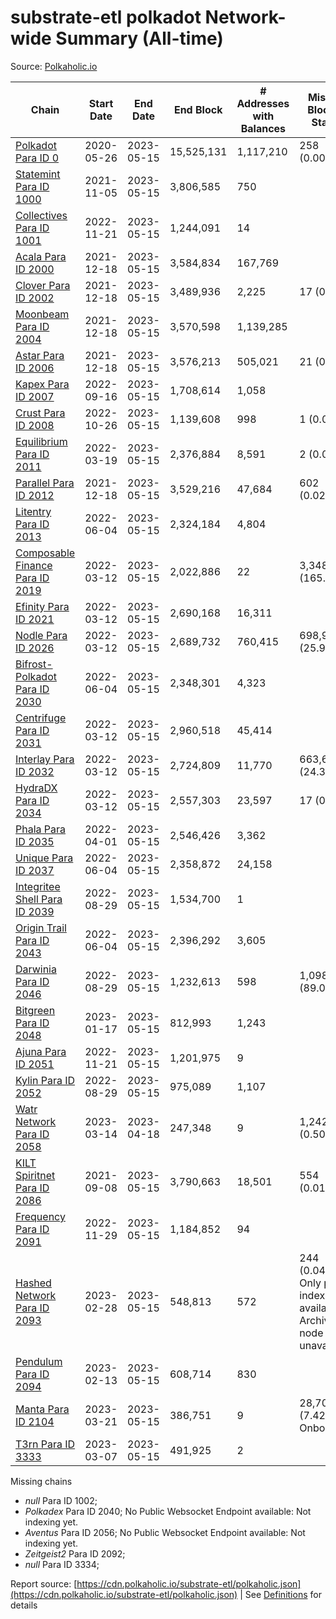 # substrate-etl polkadot Network-wide Summary (All-time)

Source: [Polkaholic.io](https://polkaholic.io)


| Chain            | Start Date | End Date | End Block | # Addresses with Balances | Missing Blocks / Status |
| ---------------- | ---------- | ---------| --------- | ------------------------- | ----------------------- |
| [Polkadot Para ID 0](/polkadot/0-polkadot) | 2020-05-26 | 2023-05-15 | 15,525,131 |  1,117,210 | 258 (0.00%)  |
| [Statemint Para ID 1000](/polkadot/1000-statemint) | 2021-11-05 | 2023-05-15 | 3,806,585 |  750 |    |
| [Collectives Para ID 1001](/polkadot/1001-collectives) | 2022-11-21 | 2023-05-15 | 1,244,091 |  14 |    |
| [Acala Para ID 2000](/polkadot/2000-acala) | 2021-12-18 | 2023-05-15 | 3,584,834 |  167,769 |    |
| [Clover Para ID 2002](/polkadot/2002-clover) | 2021-12-18 | 2023-05-15 | 3,489,936 |  2,225 | 17 (0.00%)  |
| [Moonbeam Para ID 2004](/polkadot/2004-moonbeam) | 2021-12-18 | 2023-05-15 | 3,570,598 |  1,139,285 |    |
| [Astar Para ID 2006](/polkadot/2006-astar) | 2021-12-18 | 2023-05-15 | 3,576,213 |  505,021 | 21 (0.00%)  |
| [Kapex Para ID 2007](/polkadot/2007-kapex) | 2022-09-16 | 2023-05-15 | 1,708,614 |  1,058 |    |
| [Crust Para ID 2008](/polkadot/2008-crust) | 2022-10-26 | 2023-05-15 | 1,139,608 |  998 | 1 (0.00%)  |
| [Equilibrium Para ID 2011](/polkadot/2011-equilibrium) | 2022-03-19 | 2023-05-15 | 2,376,884 |  8,591 | 2 (0.00%)  |
| [Parallel Para ID 2012](/polkadot/2012-parallel) | 2021-12-18 | 2023-05-15 | 3,529,216 |  47,684 | 602 (0.02%)  |
| [Litentry Para ID 2013](/polkadot/2013-litentry) | 2022-06-04 | 2023-05-15 | 2,324,184 |  4,804 |    |
| [Composable Finance Para ID 2019](/polkadot/2019-composable) | 2022-03-12 | 2023-05-15 | 2,022,886 |  22 | 3,348,287 (165.52%)  |
| [Efinity Para ID 2021](/polkadot/2021-efinity) | 2022-03-12 | 2023-05-15 | 2,690,168 |  16,311 |    |
| [Nodle Para ID 2026](/polkadot/2026-nodle) | 2022-03-12 | 2023-05-15 | 2,689,732 |  760,415 | 698,978 (25.99%)  |
| [Bifrost-Polkadot Para ID 2030](/polkadot/2030-bifrost-dot) | 2022-06-04 | 2023-05-15 | 2,348,301 |  4,323 |    |
| [Centrifuge Para ID 2031](/polkadot/2031-centrifuge) | 2022-03-12 | 2023-05-15 | 2,960,518 |  45,414 |    |
| [Interlay Para ID 2032](/polkadot/2032-interlay) | 2022-03-12 | 2023-05-15 | 2,724,809 |  11,770 | 663,696 (24.36%)  |
| [HydraDX Para ID 2034](/polkadot/2034-hydradx) | 2022-03-12 | 2023-05-15 | 2,557,303 |  23,597 | 17 (0.00%)  |
| [Phala Para ID 2035](/polkadot/2035-phala) | 2022-04-01 | 2023-05-15 | 2,546,426 |  3,362 |    |
| [Unique Para ID 2037](/polkadot/2037-unique) | 2022-06-04 | 2023-05-15 | 2,358,872 |  24,158 |    |
| [Integritee Shell Para ID 2039](/polkadot/2039-integritee-shell) | 2022-08-29 | 2023-05-15 | 1,534,700 |  1 |    |
| [Origin Trail Para ID 2043](/polkadot/2043-origintrail) | 2022-06-04 | 2023-05-15 | 2,396,292 |  3,605 |    |
| [Darwinia Para ID 2046](/polkadot/2046-darwinia) | 2022-08-29 | 2023-05-15 | 1,232,613 |  598 | 1,098,047 (89.08%)  |
| [Bitgreen Para ID 2048](/polkadot/2048-bitgreen) | 2023-01-17 | 2023-05-15 | 812,993 |  1,243 |    |
| [Ajuna Para ID 2051](/polkadot/2051-ajuna) | 2022-11-21 | 2023-05-15 | 1,201,975 |  9 |    |
| [Kylin Para ID 2052](/polkadot/2052-kylin) | 2022-08-29 | 2023-05-15 | 975,089 |  1,107 |    |
| [Watr Network Para ID 2058](/polkadot/2058-watr) | 2023-03-14 | 2023-04-18 | 247,348 |  9 | 1,242 (0.50%)  |
| [KILT Spiritnet Para ID 2086](/polkadot/2086-kilt) | 2021-09-08 | 2023-05-15 | 3,790,663 |  18,501 | 554 (0.01%)  |
| [Frequency Para ID 2091](/polkadot/2091-frequency) | 2022-11-29 | 2023-05-15 | 1,184,852 |  94 |    |
| [Hashed Network Para ID 2093](/polkadot/2093-hashed) | 2023-02-28 | 2023-05-15 | 548,813 |  572 | 244 (0.04%) Only partial index available: Archive node unavailable |
| [Pendulum Para ID 2094](/polkadot/2094-pendulum) | 2023-02-13 | 2023-05-15 | 608,714 |  830 |    |
| [Manta Para ID 2104](/polkadot/2104-manta) | 2023-03-21 | 2023-05-15 | 386,751 |  9 | 28,703 (7.42%) Onboarding |
| [T3rn Para ID 3333](/polkadot/3333-t3rn) | 2023-03-07 | 2023-05-15 | 491,925 |  2 |    |

Missing chains


* *null* Para ID 1002; 
* *Polkadex* Para ID 2040; No Public Websocket Endpoint available: Not indexing yet.
* *Aventus* Para ID 2056; No Public Websocket Endpoint available: Not indexing yet.
* *Zeitgeist2* Para ID 2092; 
* *null* Para ID 3334; 

Report source: [https://cdn.polkaholic.io/substrate-etl/polkaholic.json](https://cdn.polkaholic.io/substrate-etl/polkaholic.json) | See [Definitions](/DEFINITIONS.md) for details
